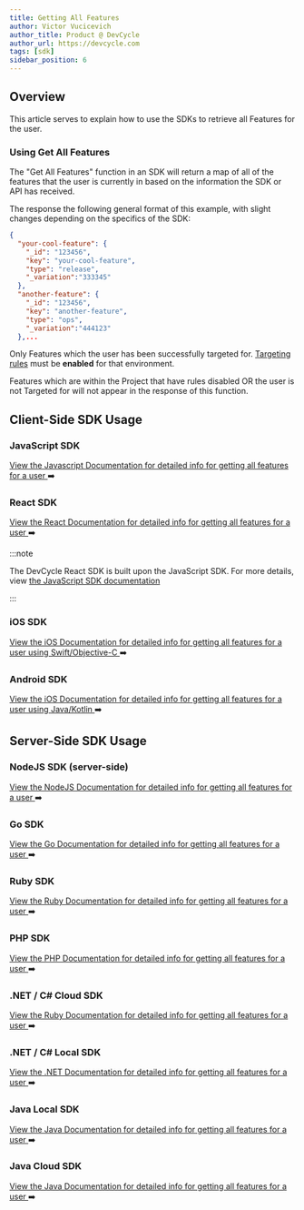 ```yaml
---
title: Getting All Features
author: Victor Vucicevich
author_title: Product @ DevCycle
author_url: https://devcycle.com
tags: [sdk]
sidebar_position: 6
---
```


## Overview

This article serves to explain how to use the SDKs to retrieve all Features for the user. 

### Using Get All Features

The "Get All Features" function in an SDK will return a map of all of the features that the user is currently in based on the information the SDK or API has received. 

The response the following general format of this example, with slight changes depending on the specifics of the SDK:

```json
{
  "your-cool-feature": {
    "_id": "123456",
    "key": "your-cool-feature",
    "type": "release",
    "_variation":"333345"
  },
  "another-feature": {
    "_id": "123456",
    "key": "another-feature",
    "type": "ops",
    "_variation":"444123"
  },...
```

Only Features which the user has been successfully targeted for. [Targeting rules](/docs/home/feature-management/features-and-variables/targeting-users) must be **enabled** for that environment.  

Features which are within the Project that have rules disabled OR the user is not Targeted for will not appear in the response of this function. 

## Client-Side SDK Usage

### JavaScript SDK

[View the Javascript Documentation for detailed info for getting all features for a user ](/docs/sdk/client-side-sdks/javascript#get-all-features) ➡️

### React SDK

[View the React Documentation for detailed info for getting all features for a user ](/docs/sdk/client-side-sdks/react#get-all-features#getting-all-features--variables) ➡️

:::note

The DevCycle React SDK is built upon the JavaScript SDK. For more details, view [the JavaScript SDK documentation](/docs/sdk/client-side-sdks/javascript#get-all-features)

:::

### iOS SDK

[View the iOS Documentation for detailed info for getting all features for a user using Swift/Objective-C ](/docs/sdk/client-side-sdks/ios#get-all-features#get-all-features) ➡️

### Android SDK

[View the iOS Documentation for detailed info for getting all features for a user using Java/Kotlin ](/docs/sdk/client-side-sdks/android#get-all-features) ➡️

## Server-Side SDK Usage

### NodeJS SDK (server-side)

[View the NodeJS Documentation for detailed info for getting all features for a user ](/docs/sdk/server-side-sdks/node#getting-all-features) ➡️

### Go SDK

[View the Go Documentation for detailed info for getting all features for a user ](/docs/sdk/server-side-sdks/go#getting-all-features) ➡️

### Ruby SDK

[View the Ruby Documentation for detailed info for getting all features for a user ](/docs/sdk/server-side-sdks/ruby#getting-all-features) ➡️

### PHP SDK

[View the PHP Documentation for detailed info for getting all features for a user ](/docs/sdk/server-side-sdks/php#getting-all-features) ➡️


### .NET / C# Cloud SDK

[View the Ruby Documentation for detailed info for getting all features for a user ](/docs/sdk/server-side-sdks/dotnet-cloud#getting-all-features) ➡️

### .NET / C# Local SDK

[View the .NET Documentation for detailed info for getting all features for a user ](/docs/sdk/server-side-sdks/dotnet-local#getting-all-features) ➡️

### Java Local SDK

[View the Java Documentation for detailed info for getting all features for a user ](/docs/sdk/server-side-sdks/java-local#getting-all-features) ➡️

### Java Cloud SDK

[View the Java Documentation for detailed info for getting all features for a user ](/docs/sdk/server-side-sdks/java-cloud#getting-all-features) ➡️
